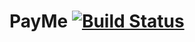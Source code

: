 # PayMe [![Build Status](https://travis-ci.com/nutannivate/PayMe.svg?branch=master)](https://travis-ci.com/nutannivate/PayMe)
